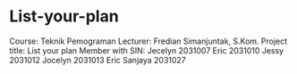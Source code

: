 # List-your-plan
Course: Teknik Pemograman Lecturer: Fredian Simanjuntak, S.Kom. 
Project title: List your plan 
Member with SIN: 
Jecelyn 2031007 
Eric 2031010 
Jessy 2031012 
Jocelyn 2031013 
Eric Sanjaya 2031027
